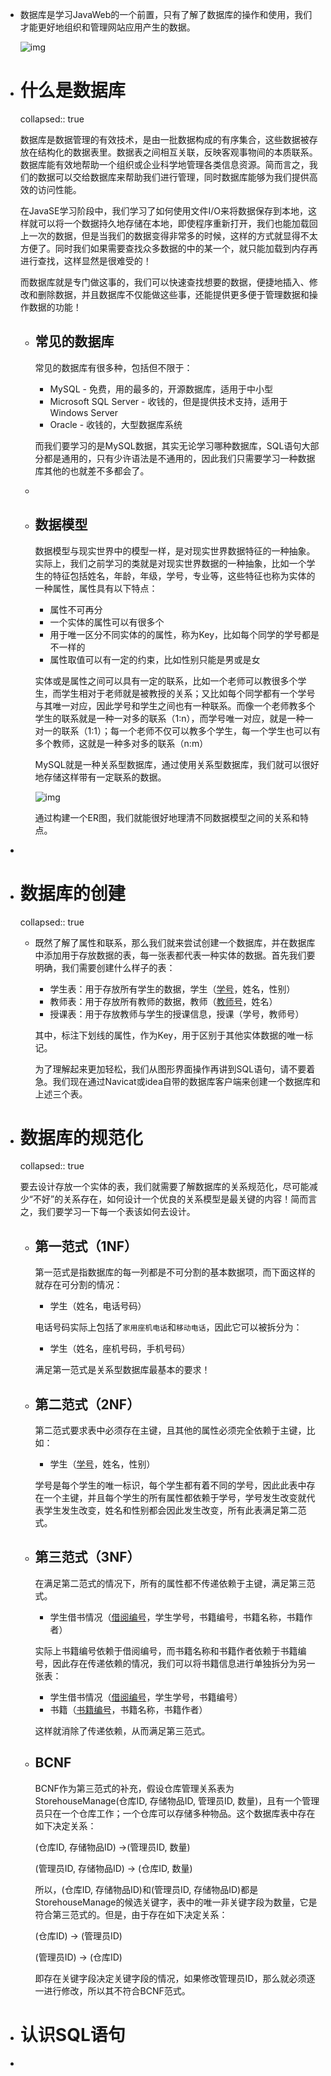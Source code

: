- 数据库是学习JavaWeb的一个前置，只有了解了数据库的操作和使用，我们才能更好地组织和管理网站应用产生的数据。
  
  ![img](https://img2.baidu.com/it/u=873816781,3605513900&fm=26&fmt=auto)
- # 什么是数据库
  collapsed:: true
  
  数据库是数据管理的有效技术，是由一批数据构成的有序集合，这些数据被存放在结构化的数据表里。数据表之间相互关联，反映客观事物间的本质联系。数据库能有效地帮助一个组织或企业科学地管理各类信息资源。简而言之，我们的数据可以交给数据库来帮助我们进行管理，同时数据库能够为我们提供高效的访问性能。
  
  在JavaSE学习阶段中，我们学习了如何使用文件I/O来将数据保存到本地，这样就可以将一个数据持久地存储在本地，即使程序重新打开，我们也能加载回上一次的数据，但是当我们的数据变得非常多的时候，这样的方式就显得不太方便了。同时我们如果需要查找众多数据的中的某一个，就只能加载到内存再进行查找，这样显然是很难受的！
  
  而数据库就是专门做这事的，我们可以快速查找想要的数据，便捷地插入、修改和删除数据，并且数据库不仅能做这些事，还能提供更多便于管理数据和操作数据的功能！
	- ## 常见的数据库
	  
	  常见的数据库有很多种，包括但不限于：
	  
	  * MySQL - 免费，用的最多的，开源数据库，适用于中小型
	  * Microsoft SQL Server - 收钱的，但是提供技术支持，适用于Windows Server
	  * Oracle - 收钱的，大型数据库系统
	  
	  而我们要学习的是MySQL数据，其实无论学习哪种数据库，SQL语句大部分都是通用的，只有少许语法是不通用的，因此我们只需要学习一种数据库其他的也就差不多都会了。
	-
	- ## 数据模型
	  
	  数据模型与现实世界中的模型一样，是对现实世界数据特征的一种抽象。实际上，我们之前学习的类就是对现实世界数据的一种抽象，比如一个学生的特征包括姓名，年龄，年级，学号，专业等，这些特征也称为实体的一种属性，属性具有以下特点：
	  
	  * 属性不可再分
	  * 一个实体的属性可以有很多个
	  * 用于唯一区分不同实体的的属性，称为Key，比如每个同学的学号都是不一样的
	  * 属性取值可以有一定的约束，比如性别只能是男或是女
	  
	  实体或是属性之间可以具有一定的联系，比如一个老师可以教很多个学生，而学生相对于老师就是被教授的关系；又比如每个同学都有一个学号与其唯一对应，因此学号和学生之间也有一种联系。而像一个老师教多个学生的联系就是一种一对多的联系（1:n），而学号唯一对应，就是一种一对一的联系（1:1）；每一个老师不仅可以教多个学生，每一个学生也可以有多个教师，这就是一种多对多的联系（n:m）
	  
	  MySQL就是一种关系型数据库，通过使用关系型数据库，我们就可以很好地存储这样带有一定联系的数据。
	  
	  ![img](https://gimg2.baidu.com/image_search/src=http%3A%2F%2Ffile1.renrendoc.com%2Ffileroot_temp2%2F2020-10%2F17%2F763fb9f3-871d-4f1c-abe7-0a5025cf52a5%2F763fb9f3-871d-4f1c-abe7-0a5025cf52a52.gif&refer=http%3A%2F%2Ffile1.renrendoc.com&app=2002&size=f9999,10000&q=a80&n=0&g=0n&fmt=jpeg?sec=1637926750&t=31a308e5d8efd32bae55a40c963f459d)
	  
	  通过构建一个ER图，我们就能很好地理清不同数据模型之间的关系和特点。
-
- # 数据库的创建
  collapsed:: true
	- 既然了解了属性和联系，那么我们就来尝试创建一个数据库，并在数据库中添加用于存放数据的表，每一张表都代表一种实体的数据。首先我们要明确，我们需要创建什么样子的表：
	  
	  * 学生表：用于存放所有学生的数据，学生（<u>学号</u>，姓名，性别）
	  * 教师表：用于存放所有教师的数据，教师（<u>教师号</u>，姓名）
	  * 授课表：用于存放教师与学生的授课信息，授课（学号，教师号）
	  
	  其中，标注下划线的属性，作为Key，用于区别于其他实体数据的唯一标记。
	  
	  为了理解起来更加轻松，我们从图形界面操作再讲到SQL语句，请不要着急。我们现在通过Navicat或idea自带的数据库客户端来创建一个数据库和上述三个表。
- # 数据库的规范化
  collapsed:: true
  
  要去设计存放一个实体的表，我们就需要了解数据库的关系规范化，尽可能减少“不好”的关系存在，如何设计一个优良的关系模型是最关键的内容！简而言之，我们要学习一下每一个表该如何去设计。
	- ## 第一范式（1NF）
	  
	  第一范式是指数据库的每一列都是不可分割的基本数据项，而下面这样的就存在可分割的情况：
	  
	  * 学生（姓名，电话号码）
	  
	  电话号码实际上包括了`家用座机电话`和`移动电话`，因此它可以被拆分为：
	  
	  * 学生（姓名，座机号码，手机号码）
	  
	  满足第一范式是关系型数据库最基本的要求！
	- ## 第二范式（2NF）
	  
	  第二范式要求表中必须存在主键，且其他的属性必须完全依赖于主键，比如：
	  
	  * 学生（<u>学号</u>，姓名，性别）
	  
	  学号是每个学生的唯一标识，每个学生都有着不同的学号，因此此表中存在一个主键，并且每个学生的所有属性都依赖于学号，学号发生改变就代表学生发生改变，姓名和性别都会因此发生改变，所有此表满足第二范式。
	- ## 第三范式（3NF）
	  
	  在满足第二范式的情况下，所有的属性都不传递依赖于主键，满足第三范式。
	  
	  * 学生借书情况（<u>借阅编号</u>，学生学号，书籍编号，书籍名称，书籍作者）
	  
	  实际上书籍编号依赖于借阅编号，而书籍名称和书籍作者依赖于书籍编号，因此存在传递依赖的情况，我们可以将书籍信息进行单独拆分为另一张表：
	  
	  * 学生借书情况（<u>借阅编号</u>，学生学号，书籍编号）
	  * 书籍（<u>书籍编号</u>，书籍名称，书籍作者）
	  
	  这样就消除了传递依赖，从而满足第三范式。
	- ## BCNF
	  
	  BCNF作为第三范式的补充，假设仓库管理关系表为StorehouseManage(仓库ID, 存储物品ID, 管理员ID, 数量)，且有一个管理员只在一个仓库工作；一个仓库可以存储多种物品。这个数据库表中存在如下决定关系：
	  
	  (仓库ID, 存储物品ID) →(管理员ID, 数量)
	  
	  (管理员ID, 存储物品ID) → (仓库ID, 数量)
	  
	  所以，(仓库ID, 存储物品ID)和(管理员ID, 存储物品ID)都是StorehouseManage的候选关键字，表中的唯一非关键字段为数量，它是符合第三范式的。但是，由于存在如下决定关系：
	  
	  (仓库ID) → (管理员ID)
	  
	  (管理员ID) → (仓库ID)
	  
	  即存在关键字段决定关键字段的情况，如果修改管理员ID，那么就必须逐一进行修改，所以其不符合BCNF范式。
- # 认识SQL语句
-